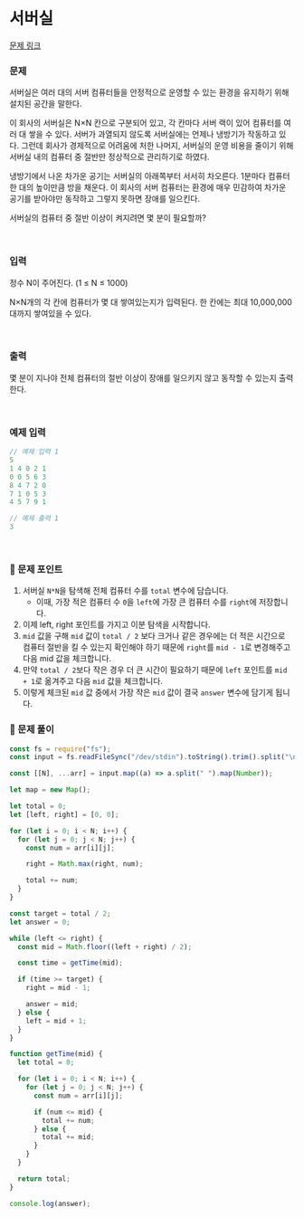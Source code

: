 # 서버실

[문제 링크](https://www.acmicpc.net/problem/17245)

### 문제

서버실은 여러 대의 서버 컴퓨터들을 안정적으로 운영할 수 있는 환경을 유지하기 위해 설치된 공간을 말한다.

이 회사의 서버실은 N×N 칸으로 구분되어 있고, 각 칸마다 서버 랙이 있어 컴퓨터를 여러 대 쌓을 수 있다. 서버가 과열되지 않도록 서버실에는 언제나 냉방기가 작동하고 있다. 그런데 회사가 경제적으로 어려움에 처한 나머지, 서버실의 운영 비용을 줄이기 위해 서버실 내의 컴퓨터 중 절반만 정상적으로 관리하기로 하였다.

냉방기에서 나온 차가운 공기는 서버실의 아래쪽부터 서서히 차오른다. 1분마다 컴퓨터 한 대의 높이만큼 방을 채운다. 이 회사의 서버 컴퓨터는 환경에 매우 민감하여 차가운 공기를 받아야만 동작하고 그렇지 못하면 장애를 일으킨다.

서버실의 컴퓨터 중 절반 이상이 켜지려면 몇 분이 필요할까?

<br/>

### 입력

정수 N이 주어진다. (1 ≤ N ≤ 1000)

N×N개의 각 칸에 컴퓨터가 몇 대 쌓여있는지가 입력된다. 한 칸에는 최대 10,000,000대까지 쌓여있을 수 있다.

<br/>

### 출력

몇 분이 지나야 전체 컴퓨터의 절반 이상이 장애를 일으키지 않고 동작할 수 있는지 출력한다.

<br/>

### 예제 입력

```jsx
// 예제 입력 1
5
1 4 0 2 1
0 0 5 6 3
8 4 7 2 0
7 1 0 5 3
4 5 7 9 1

// 예제 출력 1
3
```

<br/>

### 📕 문제 포인트

1. 서버실 `N*N`을 탐색해 전체 컴퓨터 수를 `total` 변수에 담습니다.
   - 이때, 가장 적은 컴퓨터 수 `0`을 `left`에 가장 큰 컴퓨터 수를 `right`에 저장합니다.
2. 이제 left, right 포인트를 가지고 이분 탐색을 시작합니다.
3. `mid` 값을 구해 `mid` 값이 `total / 2` 보다 크거나 같은 경우에는 더 적은 시간으로 컴퓨터 절반을 킬 수 있는지 확인해야 하기 때문에 `right`를 `mid - 1`로 변경해주고 다음 mid 값을 체크합니다.
4. 만약 `total / 2`보다 작은 경우 더 큰 시간이 필요하기 때문에 `left` 포인트를 `mid + 1`로 옮겨주고 다음 `mid` 값을 체크합니다.
5. 이렇게 체크된 `mid` 값 중에서 가장 작은 `mid` 값이 결국 `answer` 변수에 담기게 됩니다.

### 📝 문제 풀이

```js
const fs = require("fs");
const input = fs.readFileSync("/dev/stdin").toString().trim().split("\n");

const [[N], ...arr] = input.map((a) => a.split(" ").map(Number));

let map = new Map();

let total = 0;
let [left, right] = [0, 0];

for (let i = 0; i < N; i++) {
  for (let j = 0; j < N; j++) {
    const num = arr[i][j];

    right = Math.max(right, num);

    total += num;
  }
}

const target = total / 2;
let answer = 0;

while (left <= right) {
  const mid = Math.floor((left + right) / 2);

  const time = getTime(mid);

  if (time >= target) {
    right = mid - 1;

    answer = mid;
  } else {
    left = mid + 1;
  }
}

function getTime(mid) {
  let total = 0;

  for (let i = 0; i < N; i++) {
    for (let j = 0; j < N; j++) {
      const num = arr[i][j];

      if (num <= mid) {
        total += num;
      } else {
        total += mid;
      }
    }
  }

  return total;
}

console.log(answer);
```
